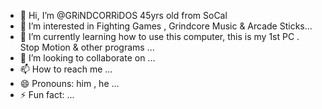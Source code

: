 - 👋 Hi, I’m @GRiNDCORRiDOS 45yrs old from SoCal
- 👀 I’m interested in Fighting Games , Grindcore Music & Arcade Sticks...
- 🌱 I’m currently learning how to use this computer, this is my 1st PC . Stop Motion & other programs ...
- 💞️ I’m looking to collaborate on ...
- 📫 How to reach me ...
- 😄 Pronouns: him , he ...
- ⚡ Fun fact: ...

<!---
GRiNDCORRiDOS/GRiNDCORRiDOS is a ✨ special ✨ repository because its `README.md` (this file) appears on your GitHub profile.
You can click the Preview link to take a look at your changes.
--->
